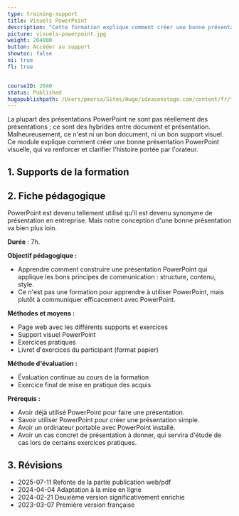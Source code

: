 ```yaml
---
type: training-support
title: Visuels PowerPoint
description: "Cette formation explique comment créer une bonne présentation PowerPoint visuelle, qui va renforcer et clarifier l'histoire portée par l'orateur."
picture: visuels-powerpoint.jpg
weight: 204000
button: Accéder au support
showtoc: false
ni: true
fl: true


courseID: 2040
status: Published
hugopublishpath: /Users/pmorsa/Sites/Hugo/ideasonstage.com/content/fr/formations-prise-de-parole-en-public/supports/visuels-powerpointv2/_index.md
---
```


La plupart des présentations PowerPoint ne sont pas réellement des présentations ; ce sont des hybrides entre document et présentation. Malheureusement, ce n'est ni un bon document, ni un bon support visuel. Ce module explique comment créer une bonne présentation PowerPoint visuelle, qui va renforcer et clarifier l'histoire portée par l'orateur.


## 1. Supports de la formation



## 2. Fiche pédagogique

PowerPoint est devenu tellement utilisé qu'il est devenu synonyme de présentation en entreprise. Mais notre conception d'une bonne présentation va bien plus loin.

**Durée** : 7h.

**Objectif pédagogique :**

- Apprendre comment construire une présentation PowerPoint qui applique les bons principes de communication : structure, contenu, style.
- Ce n'est pas une formation pour apprendre à utiliser PowerPoint, mais plutôt à communiquer efficacement avec PowerPoint.

**Méthodes et moyens :**

- Page web avec les différents supports et exercices
- Support visuel PowerPoint
- Exercices pratiques
- Livret d'exercices du participant (format papier)

**Méthode d'évaluation :**

- Évaluation continue au cours de la formation
- Exercice final de mise en pratique des acquis

**Prérequis :**

- Avoir déjà utilisé PowerPoint pour faire une présentation.
- Savoir utiliser PowerPoint pour créer une présentation simple.
- Avoir un ordinateur portable avec PowerPoint installé.
- Avoir un cas concret de présentation à donner, qui servira d'étude de cas lors de certains exercices pratiques.


## 3. Révisions

- 2025-07-11 Refonte de la partie publication web/pdf
- 2024-04-04 Adaptation à la mise en ligne
- 2024-02-21 Deuxième version significativement enrichie
- 2023-03-07 Première version française
